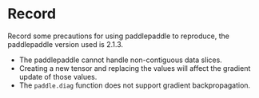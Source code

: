 # Record

Record some precautions for using paddlepaddle to reproduce, the paddlepaddle version used is 2.1.3.

- The paddlepaddle cannot handle non-contiguous data slices.
- Creating a new tensor and replacing the values will affect the gradient update of those values.
- The ```paddle.diag``` function does not support gradient backpropagation.

